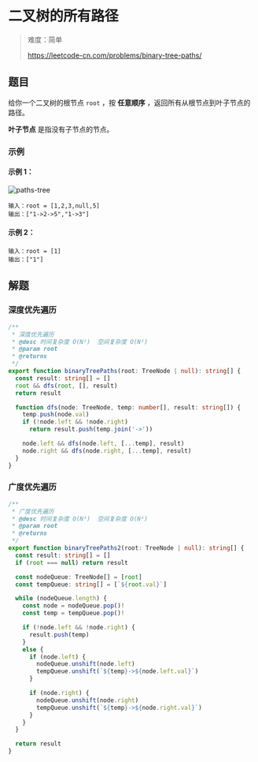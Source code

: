# 二叉树的所有路径

> 难度：简单
>
> https://leetcode-cn.com/problems/binary-tree-paths/

## 题目

给你一个二叉树的根节点 `root` ，按 **任意顺序** ，返回所有从根节点到叶子节点的路径。

**叶子节点** 是指没有子节点的节点。

### 示例

#### 示例 1：

![paths-tree](https://user-images.githubusercontent.com/54696834/162888969-caba5715-5b1a-4b38-b374-afdf21ff8a5f.jpg)

```
输入：root = [1,2,3,null,5]
输出：["1->2->5","1->3"]
```

#### 示例 2：

```
输入：root = [1]
输出：["1"]
```

## 解题

### 深度优先遍历

```ts
/**
 * 深度优先遍历
 * @desc 时间复杂度 O(N²)  空间复杂度 O(N²)
 * @param root
 * @returns
 */
export function binaryTreePaths(root: TreeNode | null): string[] {
  const result: string[] = []
  root && dfs(root, [], result)
  return result

  function dfs(node: TreeNode, temp: number[], result: string[]) {
    temp.push(node.val)
    if (!node.left && !node.right)
      return result.push(temp.join('->'))

    node.left && dfs(node.left, [...temp], result)
    node.right && dfs(node.right, [...temp], result)
  }
}
```

### 广度优先遍历

```ts
/**
 * 广度优先遍历
 * @desc 时间复杂度 O(N²)  空间复杂度 O(N²)
 * @param root
 * @returns
 */
export function binaryTreePaths2(root: TreeNode | null): string[] {
  const result: string[] = []
  if (root === null) return result

  const nodeQueue: TreeNode[] = [root]
  const tempQueue: string[] = [`${root.val}`]

  while (nodeQueue.length) {
    const node = nodeQueue.pop()!
    const temp = tempQueue.pop()!

    if (!node.left && !node.right) {
      result.push(temp)
    }
    else {
      if (node.left) {
        nodeQueue.unshift(node.left)
        tempQueue.unshift(`${temp}->${node.left.val}`)
      }

      if (node.right) {
        nodeQueue.unshift(node.right)
        tempQueue.unshift(`${temp}->${node.right.val}`)
      }
    }
  }

  return result
}
```